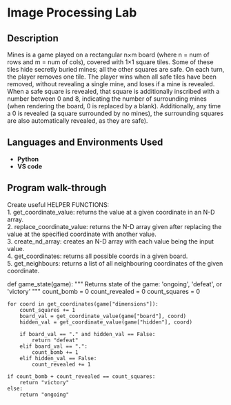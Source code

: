 <h1>Image Processing Lab</h1>
<h2>Description</h2>
Mines is a game played on a rectangular n×m board (where n = num of rows and m = num of cols), covered with 1×1 square tiles. Some of these tiles hide secretly buried mines; all the other squares are safe. On each turn, the player removes one tile. The player wins when all safe tiles have been removed, without revealing a single mine, and loses if a mine is revealed. When a safe square is revealed, that square is additionally inscribed with a number between 0 and 8, indicating the number of surrounding mines (when rendering the board, 0 is replaced by a blank). Additionally, any time a 0 is revealed (a square surrounded by no mines), the surrounding squares are also automatically revealed, as they are safe).<br />

<h2>Languages and Environments Used</h2>

- <b>Python</b> 
- <b>VS code</b>

<h2>Program walk-through</h2>

<p align="left">
Create useful HELPER FUNCTIONS:<br/>
1. get_coordinate_value: returns the value at a given coordinate in an N-D array.<br/>
2. replace_coordinate_value: returns the N-D array given after replacing the value at the specified coordinate with another value.<br/>
3. create_nd_array: creates an N-D array with each value being the input value.<br/>
4. get_coordinates: returns all possible coords in a given board.<br/>
5. get_neighbours: returns a list of all neighbouring coordinates of the given coordinate.<br/>



def game_state(game):
    """
    Returns state of the game: 'ongoing', 'defeat', or 'victory'
    """
    count_bomb = 0
    count_revealed = 0
    count_squares = 0

    for coord in get_coordinates(game["dimensions"]):
        count_squares += 1
        board_val = get_coordinate_value(game["board"], coord)
        hidden_val = get_coordinate_value(game["hidden"], coord)

        if board_val == "." and hidden_val == False:
            return "defeat"
        elif board_val == ".":
            count_bomb += 1
        elif hidden_val == False:
            count_revealed += 1

    if count_bomb + count_revealed == count_squares:
        return "victory"
    else:
        return "ongoing"
